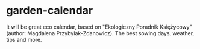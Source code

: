 # garden-calendar
It will be great eco calendar, based on "Ekologiczny Poradnik Księżycowy" (author: Magdalena Przybylak-Zdanowicz). The best sowing days, weather, tips and more.

